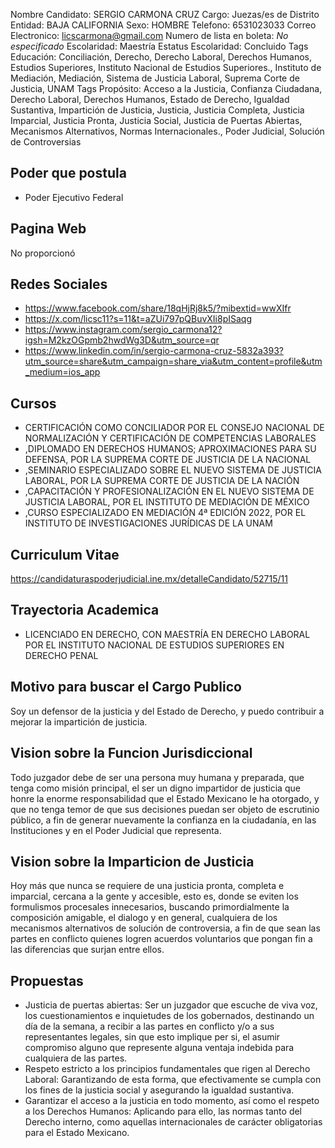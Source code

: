 Nombre Candidato: SERGIO CARMONA CRUZ
Cargo: Juezas/es de Distrito
Entidad: BAJA CALIFORNIA
Sexo: HOMBRE
Telefono: 6531023033
Correo Electronico: licscarmona@gmail.com
Numero de lista en boleta: *No especificado*
Escolaridad: Maestría
Estatus Escolaridad: Concluido
Tags Educación: Conciliación, Derecho, Derecho Laboral, Derechos Humanos, Estudios Superiores, Instituto Nacional de Estudios Superiores., Instituto de Mediación, Mediación, Sistema de Justicia Laboral, Suprema Corte de Justicia, UNAM
Tags Propósito: Acceso a la Justicia, Confianza Ciudadana, Derecho Laboral, Derechos Humanos, Estado de Derecho, Igualdad Sustantiva, Impartición de Justicia, Justicia, Justicia Completa, Justicia Imparcial, Justicia Pronta, Justicia Social, Justicia de Puertas Abiertas, Mecanismos Alternativos, Normas Internacionales., Poder Judicial, Solución de Controversias


## Poder que postula

- Poder Ejecutivo Federal


## Pagina Web

No proporcionó


## Redes Sociales

- https://www.facebook.com/share/18qHjRj8k5/?mibextid=wwXIfr
- https://x.com/licsc11?s=11&t=aZUi797pQBuvXIi8pISaqg
- https://www.instagram.com/sergio_carmona12?igsh=M2kzOGpmb2hwdWg3D&utm_source=qr
- https://www.linkedin.com/in/sergio-carmona-cruz-5832a393?utm_source=share&utm_campaign=share_via&utm_content=profile&utm_medium=ios_app


## Cursos

- CERTIFICACIÓN COMO CONCILIADOR POR EL CONSEJO NACIONAL DE NORMALIZACIÓN Y CERTIFICACIÓN DE COMPETENCIAS LABORALES
- ,DIPLOMADO EN DERECHOS HUMANOS; APROXIMACIONES PARA SU DEFENSA, POR LA SUPREMA CORTE DE JUSTICIA DE LA NACIONAL
- ,SEMINARIO ESPECIALIZADO SOBRE EL NUEVO SISTEMA DE JUSTICIA LABORAL, POR LA SUPREMA CORTE DE JUSTICIA DE LA NACIÓN
- ,CAPACITACIÓN Y PROFESIONALIZACIÓN EN EL NUEVO SISTEMA DE JUSTICIA LABORAL, POR EL INSTITUTO DE MEDIACIÓN DE MÉXICO
- ,CURSO ESPECIALIZADO EN MEDIACIÓN 4ª EDICIÓN 2022, POR EL INSTITUTO DE INVESTIGACIONES JURÍDICAS DE LA UNAM


## Curriculum Vitae

https://candidaturaspoderjudicial.ine.mx/detalleCandidato/52715/11


## Trayectoria Academica

- LICENCIADO EN DERECHO, CON MAESTRÍA EN DERECHO LABORAL POR EL INSTITUTO NACIONAL DE ESTUDIOS SUPERIORES EN DERECHO PENAL


## Motivo para buscar el Cargo Publico

Soy un defensor de la justicia y del Estado de Derecho, y puedo contribuir a mejorar la impartición de justicia.


## Vision sobre la Funcion Jurisdiccional

Todo juzgador debe de ser una persona muy humana y preparada, que tenga como misión principal, el ser un digno impartidor de justicia que honre la enorme responsabilidad que el Estado Mexicano le ha otorgado, y que no tenga temor de que sus decisiones puedan ser objeto de escrutinio público, a fin de generar nuevamente la confianza en la ciudadanía, en las Instituciones y en el Poder Judicial que representa.


## Vision sobre la Imparticion de Justicia

Hoy más que nunca se requiere de una justicia pronta, completa e imparcial, cercana a la gente y accesible, esto es, donde se eviten los formulismos procesales innecesarios, buscando primordialmente la composición amigable, el dialogo y en general, cualquiera de los mecanismos alternativos de solución de controversia, a fin de que sean las partes en conflicto quienes logren acuerdos voluntarios que pongan fin a las diferencias que surjan entre ellos.


## Propuestas

- Justicia de puertas abiertas: Ser un juzgador que escuche de viva voz, los cuestionamientos e inquietudes de los gobernados, destinando un día de la semana, a recibir a las partes en conflicto y/o a sus representantes legales, sin que esto implique per si, el asumir compromiso alguno que represente alguna ventaja indebida para cualquiera de las partes.
- Respeto estricto a los principios fundamentales que rigen al Derecho Laboral: Garantizando de esta forma, que efectivamente se cumpla con los fines de la justicia social y asegurando la igualdad sustantiva.
- Garantizar el acceso a la justicia en todo momento, así como el respeto a los Derechos Humanos: Aplicando para ello, las normas tanto del Derecho interno, como aquellas internacionales de carácter obligatorias para el Estado Mexicano.

